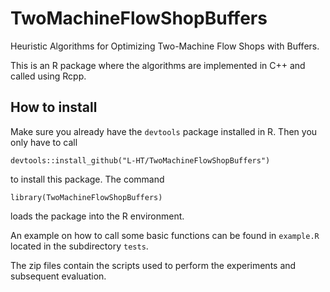 # TwoMachineFlowShopBuffers

Heuristic Algorithms for Optimizing Two-Machine Flow Shops with Buffers.

This is an R package where the algorithms are implemented in C++ and called using Rcpp.

## How to install

Make sure you already have the `devtools` package installed in R. Then you only have to call
```
devtools::install_github("L-HT/TwoMachineFlowShopBuffers")
```
to install this package.
The command
```
library(TwoMachineFlowShopBuffers)
```
loads the package into the R environment.

An example on how to call some basic functions can be found in `example.R` located in the subdirectory `tests`.

The zip files contain the scripts used to perform the experiments and subsequent evaluation.

